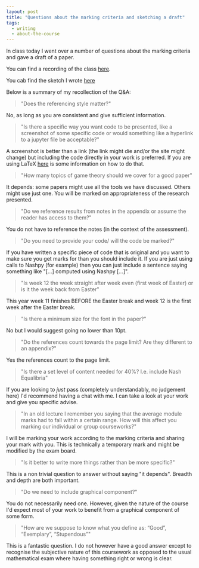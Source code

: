 ```yaml
---
layout: post
title: "Questions about the marking criteria and sketching a draft"
tags:
  - writing
  - about-the-course
---
```


In class today I went over a number of questions about the marking criteria and
gave a draft of a paper.

You can find a recording of the class [here](https://cardiff.cloud.panopto.eu/Panopto/Pages/Viewer.aspx?id=1396a88b-f359-4182-951c-b29e0108acb2).

You cab find the sketch I wrote [here]({{site.baseurl}}/assets/2024-2025/notes/2025-03-17.pdf)

Below is a summary of my recollection of the Q&A:

> "Does the referencing style matter?"

No, as long as you are consistent and give sufficient information.

> "Is there a specific way you want code to be presented, like a screenshot of some specific code or would something like a hyperlink to a jupyter file be acceptable?"

A screenshot is better than a link (the link might die and/or the site might
change) but including the code directly in your work is preferred. If you are
using LaTeX [here](https://vknight.org/tex/#24-including-code) is some information on how to do that.

> "How many topics of game theory should we cover for a good paper"

It depends: some papers might use all the tools we have discussed. Others might
use just one. You will be marked on appropriateness of the research presented.

> "Do we reference results from notes in the appendix or assume the reader has access to them?"

You do not have to reference the notes (in the context of the assessment).

> "Do you need to provide your code/ will the code be marked?"

If you have written a specific piece of code that is original and you want to
make sure you get marks for than you should include it. If you are just using
calls to Nashpy (for example) then you can just include a sentence saying
something like "[...] computed using Nashpy [...]".

> "Is week 12 the week straight after week even (first week of Easter) or is it the week back from Easter"

This year week 11 finishes BEFORE the Easter break and week 12 is the first week after the
Easter break.

> "Is there a minimum size for the font in the paper?"

No but I would suggest going no lower than 10pt.

> "Do the references count towards the page limit? Are they different to an appendix?"

Yes the references count to the page limit.

> "Is there a set level of content needed for 40%? I.e. include Nash Equalibria"

If you are looking to _just_ pass (completely understandably, no judgement here)
I'd recommend having a chat with me. I can take a look at your work and give you
specific advise.

> "In an old lecture I remember you saying that the average module marks had to fall within a certain range. How will this affect you marking our individual or group courseworks?"

I will be marking your work according to the marking criteria and sharing your
mark with you. This is technically a temporary mark and might be modified by the
exam board.

> "Is it better to write more things rather than be more specific?"

This is a non trivial question to answer without saying "it depends". Breadth
and depth are both important.

> "Do we need to include graphical component?"

You do not necessarily need one. However, given the nature of the course I'd
expect most of your work to benefit from a graphical component of some form.

> "How are we suppose to know what you define as: “Good”, “Exemplary”, “Stupendous”"

This is a fantastic question. I do not however have a good answer except to
recognise the subjective nature of this coursework as opposed to the usual
mathematical exam where having something right or wrong is clear.
